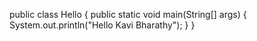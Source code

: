 public class Hello {
    public static void main(String[] args) {
        System.out.println("Hello Kavi Bharathy");
    }
}
